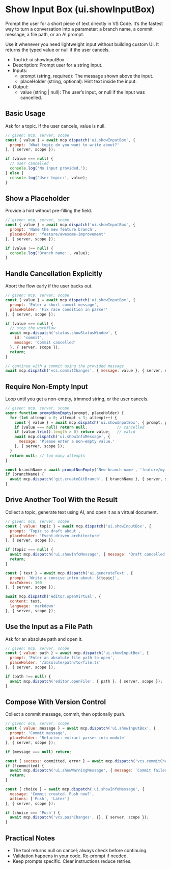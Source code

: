 # Show Input Box (ui.showInputBox)

Prompt the user for a short piece of text directly in VS Code. It’s the fastest way to turn a conversation into a parameter: a branch name, a commit message, a file path, or an AI prompt.

Use it whenever you need lightweight input without building custom UI. It returns the typed value or null if the user cancels.

- Tool id: ui.showInputBox
- Description: Prompt user for a string input.
- Inputs:
  - prompt (string, required): The message shown above the input.
  - placeHolder (string, optional): Hint text inside the input.
- Output:
  - value (string | null): The user’s input, or null if the input was cancelled.

## Basic Usage

Ask for a topic. If the user cancels, value is null.

```javascript
// given: mcp, server, scope
const { value } = await mcp.dispatch('ui.showInputBox', {
  prompt: 'What topic do you want to write about?'
}, { server, scope });

if (value === null) {
  // user cancelled
  console.log('No input provided.');
} else {
  console.log('User topic:', value);
}
```

## Show a Placeholder

Provide a hint without pre-filling the field.

```javascript
// given: mcp, server, scope
const { value } = await mcp.dispatch('ui.showInputBox', {
  prompt: 'Name the new feature branch',
  placeHolder: 'feature/awesome-improvement'
}, { server, scope });

if (value !== null) {
  console.log('Branch name:', value);
}
```

## Handle Cancellation Explicitly

Abort the flow early if the user backs out.

```javascript
// given: mcp, server, scope
const { value } = await mcp.dispatch('ui.showInputBox', {
  prompt: 'Enter a short commit message',
  placeHolder: 'Fix race condition in parser'
}, { server, scope });

if (value === null) {
  // stop the workflow
  await mcp.dispatch('status.showStatusWindow', {
    id: 'commit',
    message: 'Commit cancelled'
  }, { server, scope });
  return;
}

// continue with a commit using the provided message
await mcp.dispatch('vcs.commitChanges', { message: value }, { server, scope });
```

## Require Non-Empty Input

Loop until you get a non-empty, trimmed string, or the user cancels.

```javascript
// given: mcp, server, scope
async function promptNonEmpty(prompt, placeHolder) {
  for (let attempt = 0; attempt < 3; attempt++) {
    const { value } = await mcp.dispatch('ui.showInputBox', { prompt, placeHolder }, { server, scope });
    if (value === null) return null;             // cancelled
    if (value.trim().length > 0) return value;   // valid
    await mcp.dispatch('ui.showInfoMessage', {
      message: 'Please enter a non-empty value.'
    }, { server, scope });
  }
  return null; // too many attempts
}

const branchName = await promptNonEmpty('New branch name', 'feature/my-topic');
if (branchName) {
  await mcp.dispatch('git.createGitBranch', { branchName }, { server, scope });
}
```

## Drive Another Tool With the Result

Collect a topic, generate text using AI, and open it as a virtual document.

```javascript
// given: mcp, server, scope
const { value: topic } = await mcp.dispatch('ui.showInputBox', {
  prompt: 'Topic to draft about',
  placeHolder: 'Event-driven architecture'
}, { server, scope });

if (topic === null) {
  await mcp.dispatch('ui.showInfoMessage', { message: 'Draft cancelled.' }, { server, scope });
  return;
}

const { text } = await mcp.dispatch('ai.generateText', {
  prompt: `Write a concise intro about: ${topic}`,
  maxTokens: 300
}, { server, scope });

await mcp.dispatch('editor.openVirtual', {
  content: text,
  language: 'markdown'
}, { server, scope });
```

## Use the Input as a File Path

Ask for an absolute path and open it.

```javascript
// given: mcp, server, scope
const { value: path } = await mcp.dispatch('ui.showInputBox', {
  prompt: 'Enter an absolute file path to open',
  placeHolder: '/absolute/path/to/file.ts'
}, { server, scope });

if (path !== null) {
  await mcp.dispatch('editor.openFile', { path }, { server, scope });
}
```

## Compose With Version Control

Collect a commit message, commit, then optionally push.

```javascript
// given: mcp, server, scope
const { value: message } = await mcp.dispatch('ui.showInputBox', {
  prompt: 'Commit message',
  placeHolder: 'Refactor: extract parser into module'
}, { server, scope });

if (message === null) return;

const { success: committed, error } = await mcp.dispatch('vcs.commitChanges', { message }, { server, scope });
if (!committed) {
  await mcp.dispatch('ui.showWarningMessage', { message: `Commit failed: ${error || 'unknown error'}` }, { server, scope });
  return;
}

const { choice } = await mcp.dispatch('ui.showInfoMessage', {
  message: 'Commit created. Push now?',
  actions: ['Push', 'Later']
}, { server, scope });

if (choice === 'Push') {
  await mcp.dispatch('vcs.pushChanges', {}, { server, scope });
}
```

## Practical Notes

- The tool returns null on cancel; always check before continuing.
- Validation happens in your code. Re-prompt if needed.
- Keep prompts specific. Clear instructions reduce retries.